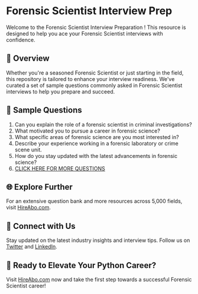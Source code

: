 # Forensic Scientist Interview Prep

Welcome to the Forensic Scientist Interview Preparation ! This resource is designed to help you ace your Forensic Scientist interviews with confidence.

## 🚀 Overview

Whether you're a seasoned Forensic Scientist or just starting in the field, this repository is tailored to enhance your interview readiness. We've curated a set of sample questions commonly asked in Forensic Scientist interviews to help you prepare and succeed.

## 📝 Sample Questions

1. Can you explain the role of a forensic scientist in criminal investigations?
2. What motivated you to pursue a career in forensic science?
3. What specific areas of forensic science are you most interested in?
4. Describe your experience working in a forensic laboratory or crime scene unit.
5. How do you stay updated with the latest advancements in forensic science?
6. [CLICK HERE FOR MORE QUESTIONS](https://hireabo.com/job/9_4_0/Forensic%20Scientist)

## 🌐 Explore Further

For an extensive question bank and more resources across 5,000 fields, visit [HireAbo.com](https://www.hireabo.com).

## 📱 Connect with Us

Stay updated on the latest industry insights and interview tips. Follow us on [Twitter](https://twitter.com/hireabo) and [LinkedIn](https://www.linkedin.com/in/hire-abo-3609972a8/).

## 🚀 Ready to Elevate Your Python Career?

Visit [HireAbo.com](https://www.hireabo.com) now and take the first step towards a successful Forensic Scientist career!